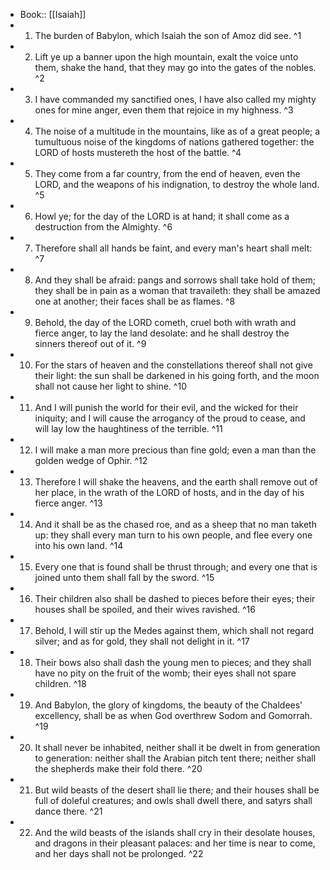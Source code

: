 - Book:: [[Isaiah]]
- 1. The burden of Babylon, which Isaiah the son of Amoz did see. ^1
- 2. Lift ye up a banner upon the high mountain, exalt the voice unto them, shake the hand, that they may go into the gates of the nobles. ^2
- 3. I have commanded my sanctified ones, I have also called my mighty ones for mine anger, even them that rejoice in my highness. ^3
- 4. The noise of a multitude in the mountains, like as of a great people; a tumultuous noise of the kingdoms of nations gathered together: the LORD of hosts mustereth the host of the battle. ^4
- 5. They come from a far country, from the end of heaven, even the LORD, and the weapons of his indignation, to destroy the whole land. ^5
- 6. Howl ye; for the day of the LORD is at hand; it shall come as a destruction from the Almighty. ^6
- 7. Therefore shall all hands be faint, and every man's heart shall melt: ^7
- 8. And they shall be afraid: pangs and sorrows shall take hold of them; they shall be in pain as a woman that travaileth: they shall be amazed one at another; their faces shall be as flames. ^8
- 9. Behold, the day of the LORD cometh, cruel both with wrath and fierce anger, to lay the land desolate: and he shall destroy the sinners thereof out of it. ^9
- 10. For the stars of heaven and the constellations thereof shall not give their light: the sun shall be darkened in his going forth, and the moon shall not cause her light to shine. ^10
- 11. And I will punish the world for their evil, and the wicked for their iniquity; and I will cause the arrogancy of the proud to cease, and will lay low the haughtiness of the terrible. ^11
- 12. I will make a man more precious than fine gold; even a man than the golden wedge of Ophir. ^12
- 13. Therefore I will shake the heavens, and the earth shall remove out of her place, in the wrath of the LORD of hosts, and in the day of his fierce anger. ^13
- 14. And it shall be as the chased roe, and as a sheep that no man taketh up: they shall every man turn to his own people, and flee every one into his own land. ^14
- 15. Every one that is found shall be thrust through; and every one that is joined unto them shall fall by the sword. ^15
- 16. Their children also shall be dashed to pieces before their eyes; their houses shall be spoiled, and their wives ravished. ^16
- 17. Behold, I will stir up the Medes against them, which shall not regard silver; and as for gold, they shall not delight in it. ^17
- 18. Their bows also shall dash the young men to pieces; and they shall have no pity on the fruit of the womb; their eyes shall not spare children. ^18
- 19. And Babylon, the glory of kingdoms, the beauty of the Chaldees' excellency, shall be as when God overthrew Sodom and Gomorrah. ^19
- 20. It shall never be inhabited, neither shall it be dwelt in from generation to generation: neither shall the Arabian pitch tent there; neither shall the shepherds make their fold there. ^20
- 21. But wild beasts of the desert shall lie there; and their houses shall be full of doleful creatures; and owls shall dwell there, and satyrs shall dance there. ^21
- 22. And the wild beasts of the islands shall cry in their desolate houses, and dragons in their pleasant palaces: and her time is near to come, and her days shall not be prolonged. ^22
